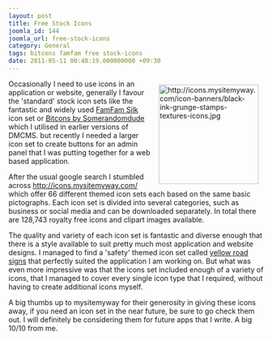 ```yaml
---
layout: post
title: Free Stock Icons
joomla_id: 144
joomla_url: free-stock-icons
category: General
tags: bitcons famfam free stock-icons
date: 2011-05-11 00:48:19.000000000 +09:30
---
```

<p><img src="http://icons.mysitemyway.com/icon-banners/black-ink-grunge-stamps-textures-icons.jpg" border="0" alt="http://icons.mysitemyway.com/icon-banners/black-ink-grunge-stamps-textures-icons.jpg" title="http://icons.mysitemyway.com/icon-banners/black-ink-grunge-stamps-textures-icons.jpg" width="197" height="197" style="float: right; margin: 10px;"></p>
<p>Occasionally I need to use icons in an application or website, generally I favour the 'standard' stock icon sets like the fantastic and widely used&nbsp;<a href="http://www.famfamfam.com/lab/icons/silk/" title="http://www.famfamfam.com/lab/icons/silk/">FamFam Silk</a> icon set or <a href="http://somerandomdude.com/projects/bitcons/" title="http://somerandomdude.com/projects/bitcons/">Bitcons by Somerandomdude</a> which I utilised in earlier versions of DMCMS. but recently I needed a larger icon set to create buttons for an admin panel that I was putting together for a web based application.</p>
<p>After the usual google search I stumbled across <a href="http://icons.mysitemyway.com/" title="http://icons.mysitemyway.com/">http://icons.mysitemyway.com/</a> which offer 66 different themed icon sets each based on the same basic pictographs. Each icon set is divided into several categories, such as business or social media and can be downloaded separately. In total there are 128,743 royalty free icons and clipart images available.</p>
<p>The quality and variety of each icon set is fantastic and diverse enough that there is a style available to suit pretty much most application and website designs. I managed to find a 'safety' themed icon set called <a href="http://icons.mysitemyway.com/category/yellow-road-sign-icons/" title="http://icons.mysitemyway.com/category/yellow-road-sign-icons/">yellow road signs</a> that perfectly suited the application I am working on. But what was even more impressive was that the icons set included enough of a variety of icons, that I managed to cover every single icon type that I required, without having to create additional icons myself.</p>
<p>A big thumbs up to mysitemyway for their generosity in giving these icons away, if you need an icon set in the near future, be sure to go check them out. I will definitely be considering them for future apps that I write. A big 10/10 from me.</p>
<p>&nbsp;</p>
<p>&nbsp;</p>
